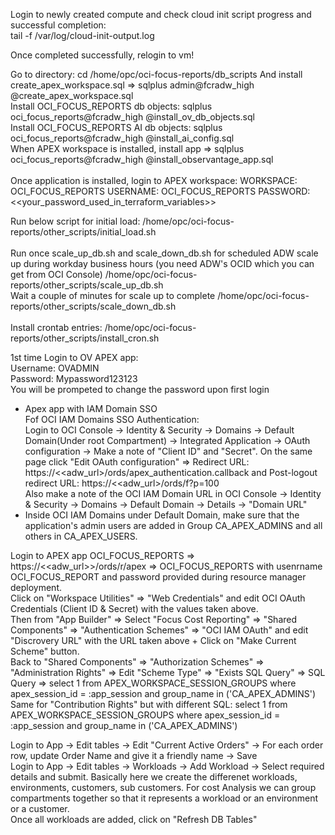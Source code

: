 Login to newly created compute and check cloud init script progress and successful completion: \
tail -f /var/log/cloud-init-output.log

Once completed successfully, relogin to vm!


Go to directory:
cd /home/opc/oci-focus-reports/db_scripts
And install create_apex_workspace.sql => sqlplus admin@fcradw_high @create_apex_workspace.sql\
Install OCI_FOCUS_REPORTS db objects: sqlplus oci_focus_reports@fcradw_high @install_ov_db_objects.sql \
Install OCI_FOCUS_REPORTS AI db objects: sqlplus oci_focus_reports@fcradw_high @install_ai_config.sql \
When APEX workspace is installed, install app => sqlplus oci_focus_reports@fcradw_high @install_observantage_app.sql \
\
Once application is installed, login to APEX workspace:
WORKSPACE: OCI_FOCUS_REPORTS
USERNAME: OCI_FOCUS_REPORTS
PASSWORD: <<your_password_used_in_terraform_variables>>

<!--Then, select the newly created app (Application 100) => Supporting Objects => Far right menu (Tasks) => Install Supporting Objects-->

<!--Optional
ObserVantage uses OCI's Domain Identity Authentication so you need to alter the credentials inside the APEX App:
Find OAuth credentials: Login to OCI Console -> Identity & Security -> Domains -> Default domain (under root compartment) 
Copy from detail -> Domain URL
In Integrated applications -> Focus Reports APEX OAuth App -> OAuth Configuration and copy Client ID and secret

Login to OCI_FOCUS_REPORTS Workspace -> Focus Cost Reporting application -> Share Components -> Authentication Schemes -> OCI IAM OAuth and edit: 
Dicsovery URL -> Domain URL/.well-known/openid-configuration
Go to  OCI_FOCUS_REPORTS Workspace -> App Builder -> Workspace Utilities -> Web Credentials -> OCI OAuth Credentials -> Edit:
Client ID or Username -> Client ID
Client Secret or Password -> secret
-->

Run below script for initial load:
/home/opc/oci-focus-reports/other_scripts/initial_load.sh\
\
Run once scale_up_db.sh and scale_down_db.sh for scheduled ADW scale up during workday business hours (you need ADW's OCID which you can get from OCI Console) 
/home/opc/oci-focus-reports/other_scripts/scale_up_db.sh \
Wait a couple of minutes for scale up to complete
/home/opc/oci-focus-reports/other_scripts/scale_down_db.sh \
\
Install crontab entries:
/home/opc/oci-focus-reports/other_scripts/install_cron.sh

<!--Login to workpasce OCI_FOCUS_REPORTS with usenrname OCI_FOCUS_REPORT and password provided during resource manager deployment.
For APEX Authentication:
Click on Administration Icon (screenshot) on top right (right to the username) => Manage Users and Group
    Create Groups: ADMINS, CONTRIBUTORS, READERS
    Create at least one User and assing it to group ADMINS-->

1st time Login to OV APEX app: \
Username: OVADMIN \
Password: Mypassword123123  
You will be prompeted to change the password upon first login

- Apex app with IAM Domain SSO \
Fof OCI IAM Domains SSO Authentication: \
Login to OCI Console -> Identity & Security -> Domains -> Default Domain(Under root Compartment) -> Integrated Application -> OAuth configuration -> Make a note of "Client ID" and "Secret". On the same page click "Edit OAuth configuration" => Redirect URL: https://<<adw_url>/ords/apex_authentication.callback and Post-logout redirect URL: https://<<adw_url>/ords/f?p=100 \
Also make a note of the OCI IAM Domain URL in OCI Console -> Identity & Security -> Domains -> Default Domain -> Details -> "Domain URL"
- Inside OCI IAM Domains under Default Domain, make sure that the application's admin users are added in Group CA_APEX_ADMINS and all others in CA_APEX_USERS.

Login to APEX app OCI_FOCUS_REPORTS => https://<<adw_url>>/ords/r/apex => OCI_FOCUS_REPORTS with usenrname OCI_FOCUS_REPORT and password provided during resource manager deployment. \
Click on "Workspace Utilities" => "Web Credentials" and edit OCI OAuth Credentials (Client ID & Secret) with the values taken above. \
Then from "App Builder" => Select "Focus Cost Reporting" => "Shared Components" => "Authentication Schemes" => "OCI IAM OAuth" and edit "Discrovery URL" with the URL taken above + Click on "Make Current Scheme" button. \
Back to "Shared Components" => "Authorization Schemes" => "Administration Rights" => Edit "Scheme Type" => "Exists SQL Query" => SQL Query => 
select 1 from APEX_WORKSPACE_SESSION_GROUPS
where apex_session_id = :app_session
and group_name in ('CA_APEX_ADMINS') \
Same for "Contribution Rights" but with different SQL:
select 1 from APEX_WORKSPACE_SESSION_GROUPS
where apex_session_id = :app_session
and group_name in ('CA_APEX_ADMINS')





<!--Edit Page 1, Page Item P1_CURRENCY and modify its computation to the desired default currency (EUR as an example) (Screenshot)-->
Login to App -> Edit tables -> Edit "Current Active Orders" -> For each order row, update Order Name and give it a friendly name -> Save \
Login to App -> Edit tables -> Workloads -> Add Workload -> Select required details and submit. Basically here we create the differenet workloads, environments, customers, sub customers. For cost Analysis we can group compartments together so that it represents a workload or an environment or a customer. \
Once all workloads are added, click on "Refresh DB Tables"

<!--Edit Page 2 (OVBot) and edit P2_SQL_AGENT_ID to the OCID of the Endpoint of SQL Agent ID Created (cat /home/opc/gen_ai_agent_endpoint_id.txt or through OCI Console)
On the same page, edit P2_REGION to the region your GenAI inference endpoint will be used (https://docs.oracle.com/en-us/iaas/Content/generative-ai/overview.htm#regions) and the comparment OCID where ObserVantage deployment is configured -->

<!--Initial Load:
Login to VM:
Edit config.json:
"use_dynamic_prefix": true -> "use_dynamic_prefix": false

After Initial Load:
"use_dynamic_prefix": false -> "use_dynamic_prefix": true
Run all python scripts in /home/opc/oci-focus-reports/python_scripts except compress_old_focus_report_csv.py and oci_exa_maintenance_details.py unless you are an ExaCC/ExaDedicated customer*/

For OVChat:

Create Credentials for focus-reports-user => Create API Key
Go to Workspace Home => Workspace Credentials => Web Credentials => modify ca_user_for_oci and enter details from the API key created above
Got to App => Page 2 => Pre-Rendering => Before Regions => Computations => P6_SQL_AGENT_ID => Static ID => Enter OCID of the newly created Agent Endpoint: ocid1.genaiagentendpoint.oc1.eu-frankfurt-1.amaaaaaaxnbdvtaa5wk2njppjcqa5lpgcqdsumfwaaozb77lkkjn6pd4e3aa 
On the same Page => Computations => P2_COMPARTMENT_ID => The compartment ID the AI Agent is created-->

<!--
Cross tenancy policies for Parent - Child organizations (required to get child compartments)
On Parent tenancy, root compartment, define policy like:
define tenancy CHILD as ocid1.tenancy.oc1..123
endorse dynamic-group focus-reports-DG to read all-resources in tenancy CHILD
On Child tenancy, root compartment, define policy like:
define tenancy PARENT as ocid1.tenancy.oc1..123
define dynamic-group focus-reports-DG as ocid1.dynamicgroup.oc1..123 (OCID of dynamic group in PARENT tenancy)
admit dynamic-group focus-reports-DG of tenancy PARENT to read all-resources in tenancy

Then manually create as copy new oci_compartments.py under /home/opc/oci-focus-reports/python_scripts (for example child_compartments.py)
Edit child_compartments.py line 29:
From:
compartment_ocid = config["comp_ocid"]
To:
compartment_ocid = "ocid1.tenancy.oc1..aaaaaaaaqr55dbhrptqbdzghhochnmaarikn6h2chep53nugzd5tygphvemq"

Run it manually and add it in crontab:
crontab -e
30 2 * * * /usr/bin/python /home/opc/oci-focus-reports/python_scripts/child_compartments.py >> /home/opc/oci-focus-reports/logs/child_comps_daily_crontab.log 2>&1 -->
